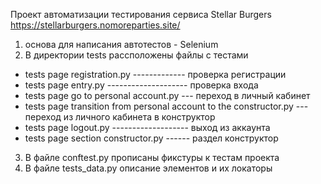 Проект автоматизации тестирования сервиса Stellar Burgers
https://stellarburgers.nomoreparties.site/

1. основа для написания автотестов - Selenium
2. В директории tests рассположены файлы с тестами
- tests page registration.py ------------- проверка регистрации
- tests page entry.py -------------------- проверка входа
- tests page go to personal account.py --- переход в личный кабинет
- tests page transition from personal account to the constructor.py --- переход из личного кабинета в конструктор
- tests page logout.py ------------------- выход из аккаунта
- tests page section constructor.py ------ раздел конструктор

3. В файле conftest.py прописаны фикстуры к тестам проекта
4. В файле tests_data.py описание элементов и их локаторы